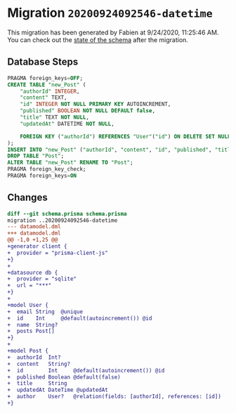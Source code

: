 # Migration `20200924092546-datetime`

This migration has been generated by Fabien at 9/24/2020, 11:25:46 AM.
You can check out the [state of the schema](./schema.prisma) after the migration.

## Database Steps

```sql
PRAGMA foreign_keys=OFF;
CREATE TABLE "new_Post" (
    "authorId" INTEGER,
    "content" TEXT,
    "id" INTEGER NOT NULL PRIMARY KEY AUTOINCREMENT,
    "published" BOOLEAN NOT NULL DEFAULT false,
    "title" TEXT NOT NULL,
    "updatedAt" DATETIME NOT NULL,

    FOREIGN KEY ("authorId") REFERENCES "User"("id") ON DELETE SET NULL ON UPDATE CASCADE
);
INSERT INTO "new_Post" ("authorId", "content", "id", "published", "title") SELECT "authorId", "content", "id", "published", "title" FROM "Post";
DROP TABLE "Post";
ALTER TABLE "new_Post" RENAME TO "Post";
PRAGMA foreign_key_check;
PRAGMA foreign_keys=ON
```

## Changes

```diff
diff --git schema.prisma schema.prisma
migration ..20200924092546-datetime
--- datamodel.dml
+++ datamodel.dml
@@ -1,0 +1,25 @@
+generator client {
+  provider = "prisma-client-js"
+}
+
+datasource db {
+  provider = "sqlite"
+  url = "***"
+}
+
+model User {
+  email String  @unique
+  id    Int     @default(autoincrement()) @id
+  name  String?
+  posts Post[]
+}
+
+model Post {
+  authorId  Int?
+  content   String?
+  id        Int     @default(autoincrement()) @id
+  published Boolean @default(false)
+  title     String
+  updatedAt DateTime @updatedAt
+  author    User?   @relation(fields: [authorId], references: [id])
+}
```


